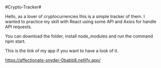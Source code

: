 #Crypto-Tracker#

Hello, as a lover of cryptocurrencies this is a simple tracker of them.
I wanted to practice my skill with React using some API and Axios for handle API requests.

You can download the folder, install node_modules and run the command npm start.

This is the link of my app if you want to have a look of it.

https://affectionate-snyder-0babb8.netlify.app/
